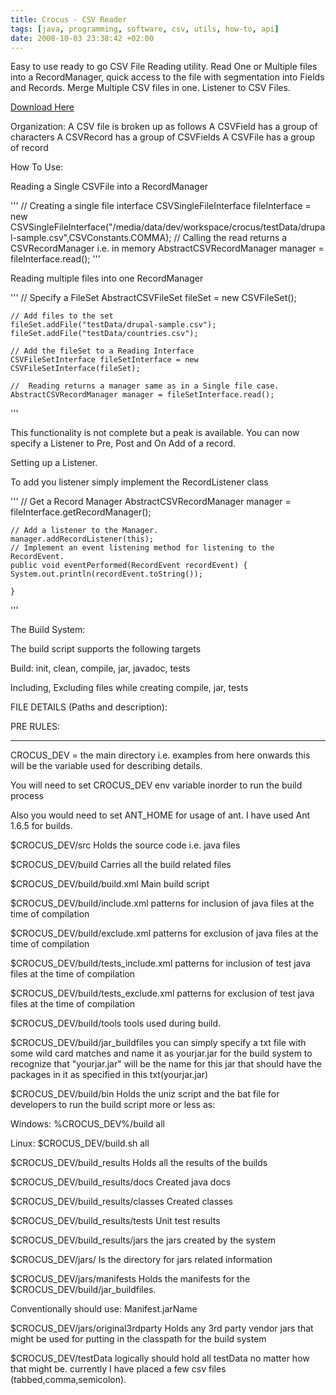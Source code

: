 ```yaml
---
title: Crocus - CSV Reader
tags: [java, programming, software, csv, utils, how-to, api]
date: 2008-10-03 23:38:42 +02:00
---
```



Easy to use ready to go CSV File Reading utility. Read One or Multiple files into a RecordManager, quick access to the file with segmentation into Fields and Records. Merge Multiple CSV files in one. Listener to CSV Files.

[Download Here](https://sourceforge.net/project/platformdownload.php?group_id=172152)

Organization:
A CSV file is broken up as follows
A CSVField has a group of characters
A CSVRecord has a group of CSVFields
A CSVFile has a group of record

How To Use:

Reading a Single CSVFile into a RecordManager

'''
	// Creating a single file interface
	CSVSingleFileInterface fileInterface = new CSVSingleFileInterface("/media/data/dev/workspace/crocus/testData/drupal-sample.csv",CSVConstants.COMMA);
	// Calling the read returns a CSVRecordManager i.e. in memory
	AbstractCSVRecordManager manager = fileInterface.read();
'''

Reading multiple files into one RecordManager

'''
	// Specify a FileSet
	AbstractCSVFileSet fileSet = new CSVFileSet();

	// Add files to the set
	fileSet.addFile("testData/drupal-sample.csv");
	fileSet.addFile("testData/countries.csv");

	// Add the fileSet to a Reading Interface
	CSVFileSetInterface fileSetInterface = new CSVFileSetInterface(fileSet);

	//  Reading returns a manager same as in a Single file case.
	AbstractCSVRecordManager manager = fileSetInterface.read();
'''

This functionality is not complete but a peak is available.
You can now specify a Listener to Pre, Post and On Add of a record.

Setting up a Listener.

To add you listener simply implement the RecordListener class

'''
	// Get a Record Manager
	AbstractCSVRecordManager manager = fileInterface.getRecordManager();

	// Add a listener to the Manager.
	manager.addRecordListener(this);
	// Implement an event listening method for listening to the RecordEvent.
	public void eventPerformed(RecordEvent recordEvent) {
	System.out.println(recordEvent.toString());

	}
'''

The Build System:

The build script supports the following targets

Build: init, clean, compile, jar, javadoc, tests

Including, Excluding files while creating compile, jar, tests

FILE DETAILS (Paths and description):

PRE RULES:

---------

CROCUS_DEV = the main directory i.e. examples from here onwards this will be the variable used for describing details.

You will need to set CROCUS_DEV env variable inorder to run the build process

Also you would need to set ANT_HOME for usage of ant. I have used Ant 1.6.5 for builds.

$CROCUS_DEV/src Holds the source code i.e. java files

$CROCUS_DEV/build Carries all the build related files

$CROCUS_DEV/build/build.xml Main build script

$CROCUS_DEV/build/include.xml patterns for inclusion of java files at the time of compilation

$CROCUS_DEV/build/exclude.xml patterns for exclusion of java files at the time of compilation

$CROCUS_DEV/build/tests_include.xml patterns for inclusion of test java files at the time of compilation

$CROCUS_DEV/build/tests_exclude.xml patterns for exclusion of test java files at the time of compilation

$CROCUS_DEV/build/tools tools used during build.

$CROCUS_DEV/build/jar_buildfiles you can simply specify a txt file with some wild card matches and name it as yourjar.jar for the build system to recognize that "yourjar.jar" will be the name for this jar that should have the packages in it as specified in this txt(yourjar.jar)

$CROCUS_DEV/build/bin Holds the uniz script and the bat file for developers to run the build script more or less as:

Windows: %CROCUS_DEV%/build all

Linux: $CROCUS_DEV/build.sh all

$CROCUS_DEV/build_results Holds all the results of the builds

$CROCUS_DEV/build_results/docs Created java docs

$CROCUS_DEV/build_results/classes Created classes

$CROCUS_DEV/build_results/tests Unit test results

$CROCUS_DEV/build_results/jars the jars created by the system

$CROCUS_DEV/jars/ Is the directory for jars related information

$CROCUS_DEV/jars/manifests Holds the manifests for the $CROCUS_DEV/build/jar_buildfiles.

Conventionally should use: Manifest.jarName

$CROCUS_DEV/jars/original3rdparty Holds any 3rd party vendor jars that might be used for putting in the classpath for the build system

$CROCUS_DEV/testData logically should hold all testData no matter how that might be. currently I have placed a few csv files (tabbed,comma,semicolon).
